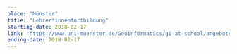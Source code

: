 ```yaml
---
place: "Münster"
title: "Lehrer*innenfortbildung"
starting-date: 2018-02-17
link: "https://www.uni-muenster.de/Geoinformatics/gi-at-school/angebote/lehrerfortbildungen.html"
ending-date: 2018-02-17
---
```

